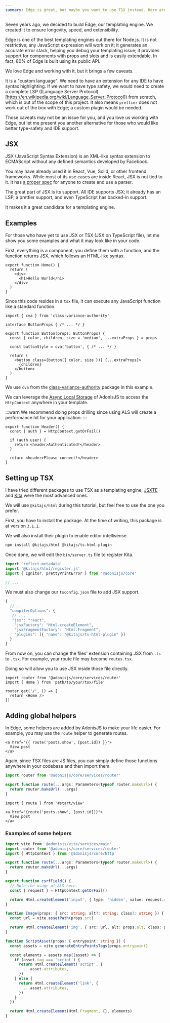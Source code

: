 ```yaml
---
summary: Edge is great, but maybe you want to use TSX instead. Here are some information about it.
---
```


Seven years ago, we decided to build Edge, our templating engine. We created it to ensure longevity, speed, and extensibility.

Edge is one of the best templating engines out there for Node.js. It is not restrictive; any JavaScript expression will work on it; it generates an accurate error stack, helping you debug your templating issue; it provides support for components with props and slots and is easily extendable. In fact, 80% of Edge is built using its public API.

We love Edge and working with it, but it brings a few caveats.

It is a "custom language". We need to have an extension for any IDE to have syntax highlighting. If we want to have type safety, we would need to create a complete LSP ((Language Server Protocol)[https://en.wikipedia.org/wiki/Language_Server_Protocol]) from scratch, which is out of the scope of this project. It also means `prettier` does not work out of the box with Edge; a custom plugin would be needed.

Those caveats may not be an issue for you, and you love us working with Edge, but let me present you another alternative for those who would like better type-safety and IDE support.

## JSX

JSX (JavaScript Syntax Extension) is an XML-like syntax extension to ECMAScript without any defined semantics developed by Facebook.

You may have already used it in React, Vue, Solid, or other frontend frameworks. While most of its use cases are inside React, JSX is not tied to it. It has [a proper spec](https://facebook.github.io/jsx/) for anyone to create and use a parser.

The great part of JSX is its support. All IDE supports JSX; it already has an LSP, a prettier support, and even TypeScript has backed-in support.

It makes it a great candidate for a templating engine.

## Examples

For those who have yet to use JSX or TSX (JSX on TypeScript file), let me show you some examples and what it may look like in your code.

First, everything is a component; you define them with a function, and the function returns JSX, which follows an HTML-like syntax.

```tsx
export function Home() {
  return (
    <div>
      <h1>Hello World</h1>
    </div>
  )
}
```

Since this code resides in a `tsx` file, it can execute any JavaScript function like a standard function.

```tsx
import { cva } from 'class-variance-authority'

interface ButtonProps { /* ... */ }

export function Button(props: ButtonProps) {
  const { color, children, size = 'medium', ...extraProps } = props
  
  const buttonStyle = cva('button', { /* ... */ }
  
  return (
    <button class={button({ color, size })} {...extraProps}>
      {children}
    </button>
  )
}
```

We use `cva` from the [class-variance-authority](https://cva.style/docs) package in this example.

We can leverage the [Async Local Storage](https://docs.adonisjs.com/guides/async-local-storage#async-local-storage) of AdonisJS to access the `HttpContext` anywhere in your template.

:::warn
 We recommend doing props drilling since using ALS will create a performance hit for your application.
:::

```tsx
export function Header() {
  const { auth } = HttpContext.getOrFail()
  
  if (auth.user) {
    return <header>Authenticated!</header>
  }
  
  return <header>Please connect!</header>
}
```

## Setting up TSX

I have tried different packages to use TSX as a templating engine; [JSXTE](https://github.com/ncpa0/jsxte) and [Kita](https://github.com/kitajs/html) were the most advanced ones.

We will use `@kitajs/html` during this tutorial, but feel free to use the one you prefer.

First, you have to install the package. At the time of writing, this package is at version `3.1.1`.

We will also install their plugin to enable editor intellisense.

```sh
npm install @kitajs/html @kitajs/ts-html-plugin
```

Once done, we will edit the `bin/server.ts` file to register Kita.

```ts
import 'reflect-metadata'
import '@kitajs/html/register.js'
import { Ignitor, prettyPrintError } from '@adonisjs/core'

// ...
```

We must also change our `tsconfig.json` file to add JSX support.

```js
{
  // ...
  "compilerOptions": {
   // ...
   "jsx": "react",
    "jsxFactory": "Html.createElement",
    "jsxFragmentFactory": "Html.Fragment",
    "plugins": [{ "name": "@kitajs/ts-html-plugin" }]
  }
}
```

From now on, you can change the files' extension containing JSX from `.ts` to `.tsx`. For example, your route file may become `routes.tsx`.

Doing so will allow you to use JSX inside those file directly.

```tsx
import router from '@adonisjs/core/services/router'
import { Home } from 'path/to/your/tsx/file'

router.get('/', () => {
  return <Home />
})
```

## Adding global helpers

In Edge, some helpers are added by AdonisJS to make your life easier. For example, you may use the `route` helper to generate routes.

```edge
<a href="{{ route('posts.show', [post.id]) }}">
  View post
</a>
```

Again, since TSX files are JS files, you can simply define those functions anywhere in your codebase and then import them.

```ts
import router from '@adonisjs/core/services/router'

export function route(...args: Parameters<typeof router.makeUrl>) {
  return router.makeUrl(...args)
}
```

```tsx
import { route } from '#start/view'

<a href="{route('posts.show', [post.id])}">
  View post
</a>
```

### Examples of some helpers

```ts
import vite from '@adonisjs/vite/services/main'
import router from '@adonisjs/core/services/router'
import { HttpContext } from '@adonisjs/core/http'

export function route(...args: Parameters<typeof router.makeUrl>) {
  return router.makeUrl(...args)
}

export function csrfField() {
  // Note the usage of ALS here.
  const { request } = HttpContext.getOrFail()

  return Html.createElement('input', { type: 'hidden', value: request.csrfToken, name: '_csrf' })
}

function Image(props: { src: string; alt?: string; class?: string }) {
  const url = vite.assetPath(props.src)

  return Html.createElement('img', { src: url, alt: props.alt, class: props.class })
}

function ScriptAsset(props: { entrypoint: string }) {
  const assets = vite.generateEntryPointsTags(props.entrypoint)

  const elements = assets.map((asset) => {
    if (asset.tag === 'script') {
      return Html.createElement('script', {
        ...asset.attributes,
      })
    } else {
      return Html.createElement('link', {
        ...asset.attributes,
      })
    }
  })

  return Html.createElement(Html.Fragment, {}, elements)
}
```
